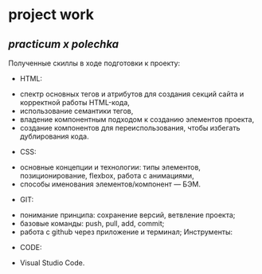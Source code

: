 # project work
_practicum x polechka_
------
Полученные скиллы в ходе подготовки к проекту:
* HTML:
- спектр основных тегов и атрибутов для создания секций сайта и корректной работы HTML-кода,
- использование семантики тегов,
- владение компонентным подходом к созданию элементов проекта,
- создание компонентов для переиспользования, чтобы избегать дублирования кода.
* CSS:
- основные концепции и технологии: типы элементов, позиционирование, flexbox, работа с анимациями,
- способы именования элементов/компонент — БЭМ.
* GIT:
- понимание принципа: сохранение версий, ветвление проекта;
- базовые команды: push, pull, add, commit;
- работа с github через приложение и терминал;
Инструменты:
* CODE:
- Visual Studio Code.
